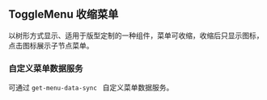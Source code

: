 <div class="demo-header">
<p class="overviewicon">
  <span class="wapi-form-togglemenu"/>
</p>

## ToggleMenu 收缩菜单

<nova-uxlink widget-name="ToggleMenu"></nova-uxlink>

以树形方式显示、适用于版型定制的一种组件，菜单可收缩，收缩后只显示图标，点击图标展示子节点菜单。

</div>

### 自定义菜单数据服务

可通过 `get-menu-data-sync ` 自定义菜单数据服务。

<nova-demo-view link="toggle-menu/get-menu-data-sync"></nova-demo-view>

<br>
